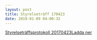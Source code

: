 ```yaml
---
layout: post
title: Styrelseträff 170423
date: 2019-01-09 04:00:32
---
```


<!-- wp:file {"id":997,"href":"/assets/2019/01/Styrelseträff-20170423.docx"} -->
<div class="wp-block-file"><a href="/assets/2019/01/Styrelseträff-20170423.docx">Styrelseträffsprotokoll 20170423</a><a href="/assets/2019/01/Styrelseträff-20170423.docx" class="wp-block-file__button" download>Ladda ner</a></div>
<!-- /wp:file -->